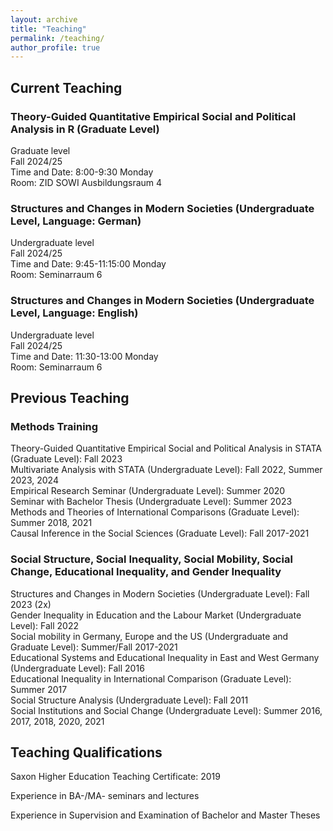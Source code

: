```yaml
---
layout: archive
title: "Teaching"
permalink: /teaching/
author_profile: true
---
```


## Current Teaching

### Theory-Guided Quantitative Empirical Social and Political Analysis in R (Graduate Level)
Graduate level<br /> Fall 2024/25<br /> Time and Date: 8:00-9:30 Monday<br /> Room: ZID SOWI Ausbildungsraum 4

### Structures and Changes in Modern Societies (Undergraduate Level, Language: German)
Undergraduate level<br /> Fall 2024/25<br /> Time and Date: 9:45-11:15:00 Monday<br /> Room: Seminarraum 6

### Structures and Changes in Modern Societies (Undergraduate Level, Language: English)
Undergraduate level<br /> Fall 2024/25<br /> Time and Date: 11:30-13:00 Monday<br /> Room: Seminarraum 6


## Previous Teaching

### Methods Training

Theory-Guided Quantitative Empirical Social and Political Analysis in STATA (Graduate Level): Fall 2023<br /> Multivariate Analysis with STATA (Undergraduate Level): Fall 2022, Summer 2023, 2024<br /> Empirical Research Seminar (Undergraduate Level): Summer 2020<br />Seminar with Bachelor Thesis (Undergraduate Level): Summer 2023<br /> Methods and Theories of International Comparisons (Graduate Level): Summer 2018, 2021<br />Causal Inference in the Social Sciences (Graduate Level): Fall 2017-2021


### Social Structure, Social Inequality, Social Mobility, Social Change, Educational Inequality, and Gender Inequality

Structures and Changes in Modern Societies (Undergraduate Level): Fall 2023 (2x)<br />Gender Inequality in Education and the Labour Market (Undergraduate Level): Fall 2022<br />Social mobility in Germany, Europe and the US (Undergraduate and Graduate Level): Summer/Fall 2017-2021<br />Educational Systems and Educational Inequality in East and West Germany (Undergraduate Level): Fall 2016<br /> Educational Inequality in International Comparison (Graduate Level): Summer 2017<br />Social Structure Analysis (Undergraduate Level): Fall 2011<br />Social Institutions and Social Change (Undergraduate Level): Summer 2016, 2017, 2018, 2020, 2021



## Teaching Qualifications

Saxon Higher Education Teaching Certificate: 2019

Experience in BA-/MA- seminars and lectures

Experience in Supervision and Examination of Bachelor and Master Theses
